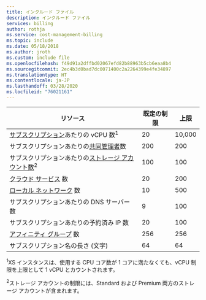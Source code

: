 ```yaml
---
title: インクルード ファイル
description: インクルード ファイル
services: billing
author: rothja
ms.service: cost-management-billing
ms.topic: include
ms.date: 05/18/2018
ms.author: jroth
ms.custom: include file
ms.openlocfilehash: f49d91a2dffbd02067efd82b88963b5cb6eaa8b4
ms.sourcegitcommit: 2ec4b3d0bad7dc0071400c2a2264399e4fe34897
ms.translationtype: HT
ms.contentlocale: ja-JP
ms.lasthandoff: 03/28/2020
ms.locfileid: "76021161"
---
```

| リソース | 既定の制限 | 上限 |
| --- | --- | --- |
| [サブスクリプション](../articles/billing-buy-sign-up-azure-subscription.md)あたりの vCPU 数<sup>1</sup> |20 |10,000 |
| サブスクリプションあたりの[共同管理者](../articles/cost-management-billing/manage/add-change-subscription-administrator.md)数 |200 |200 |
| サブスクリプションあたりの[ストレージ アカウント数](../articles/storage/common/storage-create-storage-account.md)<sup>2</sup> |100 |100 |
| [クラウド サービス](../articles/cloud-services/cloud-services-choose-me.md) 数 |20 |200 |
| [ローカル ネットワーク](/previous-versions/azure/reference/jj157100(v=azure.100)) 数 |10 |500 |
| サブスクリプションあたりの DNS サーバー数 |9 |100 |
| サブスクリプションあたりの予約済み IP 数 |20 |100 |
| [アフィニティ グループ](../articles/virtual-network/virtual-networks-migrate-to-regional-vnet.md) 数 |256 |256 |
| サブスクリプション名の長さ (文字) | 64 | 64 |

<sup>1</sup>XS インスタンスは、使用する CPU コア数が 1 コアに満たなくても、vCPU 制限を上限として 1 vCPU とカウントされます。

<sup>2</sup>ストレージ アカウントの制限には、Standard および Premium 両方のストレージ アカウントが含まれます。 

